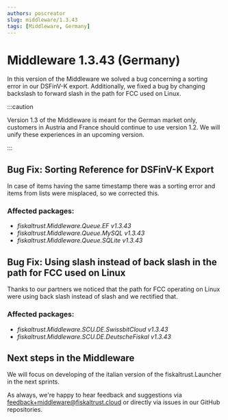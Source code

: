 ```yaml
---
authors: poscreator
slug: middleware/1.3.43
tags: [Middleware, Germany]
---
```


# Middleware 1.3.43 (Germany)
In this version of the Middleware we solved a bug concerning a sorting error in our DSFinV-K export. Additionally, we fixed a bug by changing backslash to forward slash in the path for FCC used on Linux.

<!--truncate-->

:::caution

Version 1.3 of the Middleware is meant for the German market only, customers in Austria and France should continue to use version 1.2. We will unify these experiences in an upcoming version.

:::

## Bug Fix: Sorting Reference for DSFinV-K Export
In case of items having the same timestamp there was a sorting error and items from lists were misplaced, so we corrected this.
### Affected packages:
- _fiskaltrust.Middleware.Queue.EF v1.3.43_
- _fiskaltrust.Middleware.Queue.MySQL v1.3.43_
- _fiskaltrust.Middleware.Queue.SQLite v1.3.43_

## Bug Fix: Using slash instead of back slash in the path for FCC used on Linux
Thanks to our partners we noticed that the path for FCC operating on Linux were using back slash instead of slash and we rectified that.

### Affected packages:
- _fiskaltrust.Middleware.SCU.DE.SwissbitCloud v1.3.43_
- _fiskaltrust.Middleware.SCU.DE.DeutscheFiskal v1.3.43_

## Next steps in the Middleware
We will focus on developing of the italian version of the fiskaltrust.Launcher in the next sprints.


As always, we're happy to hear feedback and suggestions via [feedback+middleware@fiskaltrust.cloud](mailto:feedback+middleware@fiskaltrust.cloud) or directly via issues in our GitHub repositories.




